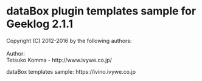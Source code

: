 
<h1>dataBox plugin templates sample for Geeklog 2.1.1</h1>

<p>Copyright (C) 2012-2016 by the following authors:<br>
<br>
Author: <br>
Tetsuko Komma - http://www.ivywe.co.jp/<br>
</p>

<p>dataBox templates sample: https://ivino.ivywe.co.jp</p>

